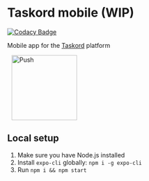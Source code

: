 # Taskord mobile (WIP)

[![Codacy Badge](https://api.codacy.com/project/badge/Grade/2819c52b123d4629b595f429cfc6ac5a)](https://app.codacy.com/gh/filiptronicek/taskord-mobile?utm_source=github.com&utm_medium=referral&utm_content=filiptronicek/taskord-mobile&utm_campaign=Badge_Grade)

Mobile app for the [Taskord](https://gitlab.com/taskord/taskord) platform

<a href="https://gitpod.io/#https://gitlab.com/taskord/taskord" style="padding: 10px;">
    <img src="https://gitpod.io/button/open-in-gitpod.svg" width="150" alt="Push" align="center">
</a>


## Local setup

1.  Make sure you have Node.js installed
2.  Install `expo-cli` globally: `npm i -g expo-cli`
3.  Run `npm i && npm start`
